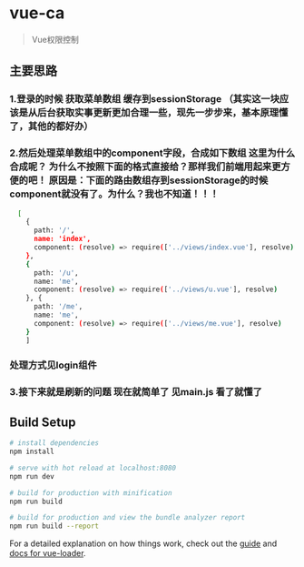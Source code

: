 # vue-ca

> Vue权限控制

## 主要思路
### 1.登录的时候 获取菜单数组 缓存到sessionStorage （其实这一块应该是从后台获取实事更新更加合理一些，现先一步步来，基本原理懂了，其他的都好办）
### 2.然后处理菜单数组中的component字段，合成如下数组 这里为什么合成呢？ 为什么不按照下面的格式直接给？那样我们前端用起来更方便的吧！ 原因是：下面的路由数组存到sessionStorage的时候component就没有了。为什么？我也不知道！！！
``` bash
  [
    {
      path: '/',
      name: 'index',
      component: (resolve) => require(['../views/index.vue'], resolve)
    },
    {
      path: '/u',
      name: 'me',
      component: (resolve) => require(['../views/u.vue'], resolve)
    }, {
      path: '/me',
      name: 'me',
      component: (resolve) => require(['../views/me.vue'], resolve)
    }
    ]
```
### 处理方式见login组件

### 3.接下来就是刷新的问题 现在就简单了 见main.js 看了就懂了


## Build Setup

``` bash
# install dependencies
npm install

# serve with hot reload at localhost:8080
npm run dev

# build for production with minification
npm run build

# build for production and view the bundle analyzer report
npm run build --report
```

For a detailed explanation on how things work, check out the [guide](http://vuejs-templates.github.io/webpack/) and [docs for vue-loader](http://vuejs.github.io/vue-loader).
